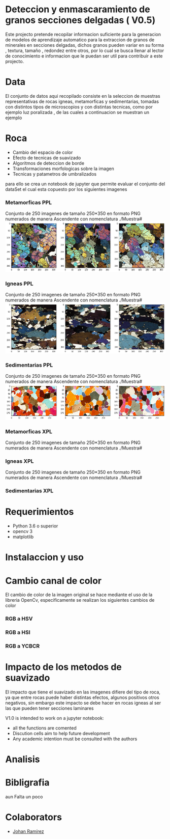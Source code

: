 
# Deteccion y enmascaramiento de granos secciones delgadas ( V0.5)

Este projecto pretende recopilar informacion suficiente para la generacion de modelos de aprendizaje automatico para la extraccion de granos de minerales en secciones delgadas, dichos granos pueden variar en su forma , textura, tamaño , redondez entre otros, por lo cual se busca llenar al lector de conocimiento e informacion que le puedan ser util para contribuir a este projecto. 

# Data

El conjunto de datos aqui recopilado consiste en la seleccion de muestras representativas de rocas igneas, metamorficas y sedimentarias, tomadas con distintos tipos de microscopios y con distintas tecnicas, como por ejemplo luz poralizada , de las cuales a continuacion se muestran un ejemplo 

# Roca 


- Cambio del espacio de color
- Efecto de tecnicas de suavizado
- Algoritmos de deteccion de borde
- Transformaciones morfologicas sobre la imagen
- Tecnicas y patametros de umbralizados

para ello se crea un notebook de jupyter que permite evaluar el conjunto del dataSet el cual esta copuesto por los siguientes imagenes

 ### Metamorficas PPL
 Conjunto de 250 imagenes de tamaño 250*350 en formato PNG numerados de manera Ascendente con nomenclatura ./Muestra#
 ![imagen tipo1](https://raw.githubusercontent.com/joaramirezra/Mineral-Border-Dectetion/Readme/Typo1.png) 
 
 ### Igneas PPL
 Conjunto de 250 imagenes de tamaño 250*350 en formato PNG numerados de manera Ascendente con nomenclatura ./Muestra#
 ![imagen tipo1](https://raw.githubusercontent.com/joaramirezra/Mineral-Border-Dectetion/Readme/tipo2.png) 
 
 ### Sedimentarias PPL
 Conjunto de 250 imagenes de tamaño 250*350 en formato PNG numerados de manera Ascendente con nomenclatura ./Muestra#
 ![imagen tipo1](https://raw.githubusercontent.com/joaramirezra/Mineral-Border-Dectetion/Readme/tipo3.png)
  
 
 ### Metamorficas XPL
 Conjunto de 250 imagenes de tamaño 250*350 en formato PNG numerados de manera Ascendente con nomenclatura ./Muestra#
 
 ### Igneas XPL
 Conjunto de 250 imagenes de tamaño 250*350 en formato PNG numerados de manera Ascendente con nomenclatura ./Muestra#
 
 ### Sedimentarias XPL


# Requerimientos

- Python 3.6 o superior
 - opencv 3
 - matplotlib

# Instalaccion y uso

# Cambio canal de color 

El cambio de color de la imagen original se hace mediante el uso de la libreria OpenCv, especificamente se realizan los siguientes cambios de color 
 ### RGB a HSV 
 ### RGB a HSI 
 ### RGB a YCBCR
 
 # Impacto de los metodos de suavizado 
 
 El impacto que tiene el suavizado en las imagenes difiere del tipo de roca, ya que entre rocas puede haber distintas efectos, algunos positivos otros negativos, sin embargo este impacto se debe hacer en rocas igneas al ser las que pueden tener secciones laminares
 
 

V1.0 is intended to work on a jupyter notebook: 
 - all the functions are comented
 - Discution cells aim to help future development
 - Any academic intention must be consulted with the authors 
# Analisis

# Bibligrafia
aun Falta un poco 

# Colaborators
 - [Johan Ramírez](https://github.com/joaramirezra)
